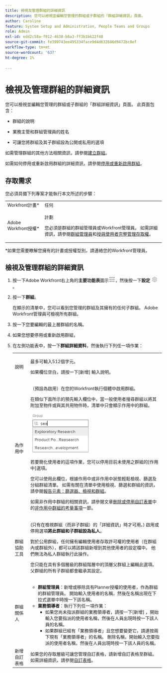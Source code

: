 ```yaml
---
title: 檢視及管理群組的詳細資訊
description: 您可以檢視並編輯您管理的群組或子群組的「群組詳細資訊」頁面。
author: Caroline
feature: System Setup and Administration, People Teams and Groups
role: Admin
exl-id: edd2c58a-f912-4638-b6a3-ff3b1b622f48
source-git-commit: fe399743ee495334face9d4d632686d9472bc8ef
workflow-type: tm+mt
source-wordcount: '637'
ht-degree: 1%

---
```


# 檢視及管理群組的詳細資訊

您可以檢視並編輯您管理的群組或子群組的「群組詳細資訊」頁面。 此頁面包含：

* 群組的說明
* 業務主管和群組管理員的姓名
* 可讓您將群組及其子群組設為公開或私用的選項

  <!--
  <li>An option that allows you to deactivate or reactivate a group and its subgroups.
  DRAFTED IN FLARE:
  Make this change when Callisto adds the
  <b>Is active</b>
   option to the Details pag
  </li>
  -->

如需管理群組的其他方法相關資訊，請參閱[建立群組](../../../administration-and-setup/manage-groups/create-and-manage-groups/create-a-group.md)。

如需如何停用或重新啟用群組的詳細資訊，請參閱[停用或重新啟用群組](../../../administration-and-setup/manage-groups/create-and-manage-groups/deactivate-or-reactivate-a-group.md)。

<!--
DRAFTED IN FLARE:
Delete this paragraph when Callisto adds the
<b>Is active</b>
 option to the Details pag
-->

## 存取需求

您必須具備下列專案才能執行本文所述的步驟：

<table style="table-layout:auto"> 
 <col> 
 <col> 
 <tbody> 
  <tr> 
   <td role="rowheader">Workfront計畫*</td> 
   <td>任何</td> 
  </tr> 
  <tr> 
   <td role="rowheader">Adobe Workfront授權*</td> 
   <td> <p>計劃 </p> <p>您必須是群組的群組管理員或Workfront管理員。 如需詳細資訊，請參閱<a href="../../../administration-and-setup/manage-groups/group-roles/group-administrators.md" class="MCXref xref">群組管理員</a>和<a href="../../../administration-and-setup/add-users/configure-and-grant-access/grant-a-user-full-administrative-access.md" class="MCXref xref">授與使用者完整管理存取權</a>。</p> </td> 
  </tr> 
 </tbody> 
</table>

&#42;如果您需要瞭解您擁有的計畫或授權型別，請連絡您的Workfront管理員。

## 檢視及管理群組的詳細資訊

1. 按一下Adobe Workfront右上角的&#x200B;**主要功能表**&#x200B;圖示![](assets/main-menu-icon.png)，然後按一下&#x200B;**設定** ![](assets/gear-icon-settings.png)。

1. 按一下&#x200B;**群組**。

   在顯示的清單中，您可以看到您管理的群組及其擁有的任何子群組。 Adobe Workfront管理員可檢視所有群組。

1. 按一下您要編輯的最上層群組的名稱。
1. 如果您想要停用或重新啟用群組，
1. 在左側功能表中，按一下&#x200B;**群組詳細資料**，然後執行下列任一項作業：

   <table style="table-layout:auto"> 
    <col> 
    <col> 
    <tbody> 
     <tr> 
      <td role="rowheader">說明</td> 
      <td> <p>最多可輸入512個字元。</p> <p>如果欄位空白，請按一下[新增] <strong> </strong>輸入說明。</p> </td> 
     </tr> 
     <tr data-mc-conditions=""> 
      <td role="rowheader">為作用中</td> 
      <td> <p>（預設為啟用）在您的Workfront執行個體中啟用群組。</p> <p>在類似下面所示的預先輸入欄位中，當一般使用者搜尋群組以將其附加至物件或與其共用物件時，清單中只會顯示作用中的群組。</p> <p> <img src="assets/group-type-aheads.jpg"> </p> <p>若要簡化使用者的這項作業，您可以停用目前未使用之群組的[作用中]選項。</p> <p>您可以使用此欄位，根據作用中或非作用中狀態輕鬆檢視、篩選及分組群組清單。 如需有關在清單中使用檢視、篩選和群組的資訊，請參閱<a href="../../../reports-and-dashboards/reports/reporting-elements/reporting-elements-filters-views-groupings.md" class="MCXref xref">報告元素：篩選器、檢視和群組</a>。</p> <p>如需非作用中群組的相關資訊，請參閱文章<a href="../../../administration-and-setup/customize-workfront/create-manage-custom-forms/delete-or-deactivate-a-custom-form.md" class="MCXref xref">刪除或停用自訂表單</a>中的<a href="../../../administration-and-setup/manage-groups/create-and-manage-groups/deactivate-or-reactivate-a-group.md#inactive" class="MCXref xref">非作用中群組的考量事項</a>一節。</p> </td> 
     </tr> 
     <tr> 
      <td role="rowheader">群組協助工具</td> 
      <td> <p>(只有在檢視群組（而非子群組）的「詳細資訊」時才可用。) 啟用或停用選項<strong>將此群組和子群組設為私人</strong>。</p> <p>對於公用群組，任何擁有編輯使用者存取許可權的使用者（在群組內或群組外），都可以將該群組新增到其他使用者的設定檔中。 他們無法為私人群組執行此操作。</p> <p>您只能在具有多個層級的群組階層中的頂層父群組上編輯此選項。 父群組的所有子群組都會繼承其設定。</p> </td> 
     </tr> 
     <tr> 
      <td role="rowheader">群組關係人</td> 
      <td> 
       <ul> 
        <li><strong>群組管理員</strong>：新增或移除具有Planner授權的使用者，作為群組的群組管理員。 開始輸入使用者的名稱，然後在名稱出現在下拉式選單中時按一下該名稱。</li> 
        <li><strong>業務領導者</strong>：執行下列任一項作業：
         <ul>
          <li>如果您尚未指派群組的業務領導者，請按一下[新增] <strong></strong>，開始輸入您要指派的使用者名稱，然後在人員出現時按一下該人員的名稱。</li>
          <li>如果群組已經有「業務領導者」且您想要變更它，請連按兩下現有「業務領導者」的名稱。 刪除名稱，開始輸入您要指派的使用者名稱，然後在人員出現時按一下該人員的名稱。</li>
         </ul></li> 
       </ul> </td> 
     </tr> 
     <tr> 
      <td role="rowheader">新增自訂表格</td> 
      <td>如果您的存取層級可讓您管理自訂表格，請新增自訂表格至群組。 如需詳細資訊，請參閱<a href="../../../administration-and-setup/customize-workfront/create-manage-custom-forms/create-and-manage-custom-forms.md" class="MCXref xref">自訂表格</a>。</td> 
     </tr> 
    </tbody> 
   </table>
